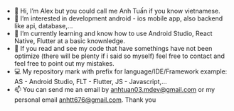- 👋 Hi, I’m Alex but you could call me Anh Tuấn if you know vietnamese.
- 👀 I’m interested in development android - ios mobile app, also backend like api, database,...
- 🌱 I’m currently learning and know how to use Android Studio, React Native, Flutter at a basic knownledge.
- 💞️ If you read and see my code that have somethings have not been optimize (there will be plenty if i said so myself) feel free to contact and feel free to point out my mistakes.
- 💻 My repository mark with prefix for language/IDE/Framework example: AS - Android Studio, FLT - Flutter, JS - Javascript,...
- 📫 You can send me an email by anhtuan03.mdev@gmail.com or my personal email anhtt676@gmail.com. Thank you

<!---
anhtuanMDev/anhtuanMDev is a ✨ special ✨ repository because its `README.md` (this file) appears on your GitHub profile.
You can click the Preview link to take a look at your changes.
--->
